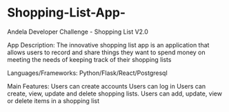 # Shopping-List-App-
Andela Developer Challenge - Shopping List V2.0

App Description:
The innovative shopping list app is an application that allows users  to record and share things they want to spend money on meeting the needs of keeping track of their shopping lists

Languages/Frameworks:
Python/Flask/React/Postgresql

Main Features:
Users can create accounts
Users can log in
Users can create, view, update and delete shopping lists. 
Users can add, update, view or delete items in a shopping list
